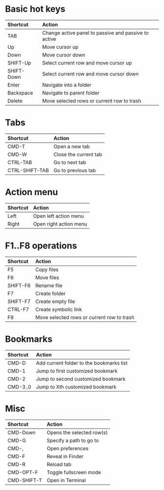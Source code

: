 # Basic hot keys

| Shortcut       | Action                                               |
|:---------------|:-----------------------------------------------------|
| TAB            | Change active panel to passive and passive to active |
| Up             | Move cursor up                                       |
| Down           | Move cursor down                                     |
| SHIFT-Up       | Select current row and move cursor up                |
| SHIFT-Down     | Select current row and move cursor down              |
| Enter          | Navigate into a folder                               |
| Backspace      | Navigate to parent folder                            |
| Delete         | Move selected rows or current row to trash           |


# Tabs

| Shortcut       | Action                |
|:---------------|:----------------------|
| CMD-T          | Open a new tab        |
| CMD-W          | Close the current tab |
| CTRL-TAB       | Go to next tab        |
| CTRL-SHIFT-TAB | Go to previous tab    |


# Action menu

| Shortcut       | Action                 |
|:---------------|:-----------------------|
| Left           | Open left action menu  |
| Right          | Open right action menu |


# F1..F8 operations

| Shortcut       | Action                                     |
|:---------------|:-------------------------------------------|
| F5             | Copy files                                 |
| F6             | Move files                                 |
| SHIFT-F6       | Rename file                                |
| F7             | Create folder                              |
| SHIFT-F7       | Create empty file                          |
| CTRL-F7        | Create symbolic link                       |
| F8             | Move selected rows or current row to trash |


# Bookmarks

| Shortcut       | Action                                   |
|:---------------|:-----------------------------------------|
| CMD-D          | Add current folder to the bookmarks list |
| CMD-1          | Jump to first customized bookmark        |
| CMD-2          | Jump to second customized bookmark       |
| CMD-3..0       | Jump to Xth customized bookmark          |


# Misc

| Shortcut       | Action                    |
|:---------------|:--------------------------|
| CMD-Down       | Opens the selected row(s) |
| CMD-G          | Specify a path to go to   |
| CMD-,          | Open preferences          |
| CMD-F          | Reveal in Finder          |
| CMD-R          | Reload tab                |
| CMD-OPT-F      | Toggle fullscreen mode    |
| CMD-SHIFT-T    | Open in Terminal          |



